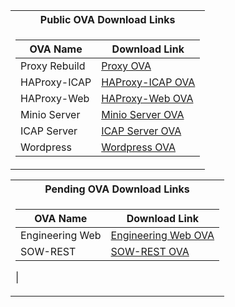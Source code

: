 <table>
<tr><th>Public OVA Download Links</th></tr>
<tr><td> 

|OVA Name           |       Download Link                     |
|--	                |--	     	                              |
|Proxy Rebuild	    |[Proxy OVA]()                            |   	   
|HAProxy-ICAP	    |[HAProxy-ICAP OVA]()   	              |   	
|HAProxy-Web	    |[HAProxy-Web OVA]()  	                  |   	
|Minio Server       |[Minio Server OVA]()	                  |   
|ICAP Server        |[ICAP Server OVA]()                      |
|Wordpress          |[Wordpress OVA]()                        |

</td></tr>

</table>


<table>
<tr><th>Pending OVA Download Links</th></tr>
<tr><td> 

|OVA Name           |       Download Link                     |
|--	                |--	     	                              |
|Engineering Web    |[Engineering Web OVA]()                  |   	  
|SOW-REST           |[SOW-REST OVA]()                         |
|

</td></tr>

</table>
